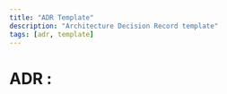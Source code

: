 ```yaml
---
title: "ADR Template"
description: "Architecture Decision Record template"
tags: [adr, template]
---
```


# ADR <number>: <Title>

## Status
Proposed | Accepted | Superseded by ADR <n>

## Context
What problem are we solving and what are the constraints?

## Decision
What is the decision and why?

## Consequences
Positive, negative, risks, follow-ups

## References
Links to issues, PRs, documents

